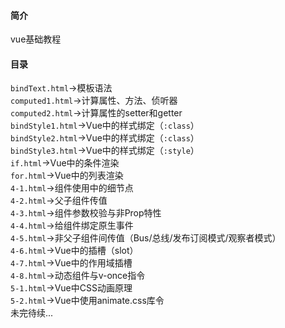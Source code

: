 #### 简介
vue基础教程
#### 目录
`bindText.html`->模板语法<br>
`computed1.html`->计算属性、方法、侦听器<br>
`computed2.html`->计算属性的setter和getter<br>
`bindStyle1.html`->Vue中的样式绑定（`:class`）<br>
`bindStyle2.html`->Vue中的样式绑定（`:class`）<br>
`bindStyle3.html`->Vue中的样式绑定（`:style`）<br>
`if.html`->Vue中的条件渲染<br>
`for.html`->Vue中的列表渲染<br>
`4-1.html`->组件使用中的细节点<br>
`4-2.html`->父子组件传值<br>
`4-3.html`->组件参数校验与非Prop特性<br>
`4-4.html`->给组件绑定原生事件<br>
`4-5.html`->非父子组件间传值（Bus/总线/发布订阅模式/观察者模式）<br>
`4-6.html`->Vue中的插槽（slot）<br>
`4-7.html`->Vue中的作用域插槽<br>
`4-8.html`->动态组件与v-once指令<br>
`5-1.html`->Vue中CSS动画原理<br>
`5-2.html`->Vue中使用animate.css库令<br>
未完待续...
